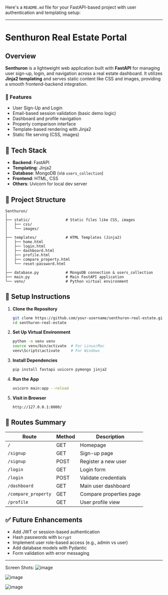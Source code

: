 Here's a `README.md` file for your FastAPI-based project with user authentication and templating setup:

---

# Senthuron Real Estate Portal

## Overview
**Senthuron** is a lightweight web application built with **FastAPI** for managing user sign-up, login, and navigation across a real estate dashboard. It utilizes **Jinja2 templating** and serves static content like CSS and images, providing a smooth frontend-backend integration.

### 🔑 Features
- User Sign-Up and Login
- Email-based session validation (basic demo logic)
- Dashboard and profile navigation
- Property comparison interface
- Template-based rendering with Jinja2
- Static file serving (CSS, images)

## 🧰 Tech Stack
- **Backend**: FastAPI
- **Templating**: Jinja2
- **Database**: MongoDB (via `users_collection`)
- **Frontend**: HTML, CSS
- **Others**: Uvicorn for local dev server

## 📁 Project Structure

```
Senthuron/
│
├── static/                # Static files like CSS, images
│   ├── css/
│   └── images/
│
├── templates/             # HTML Templates (Jinja2)
│   ├── home.html
│   ├── login.html
│   ├── dashboard.html
│   ├── profile.html
│   ├── compare_property.html
│   └── reset-password.html
│
├── database.py            # MongoDB connection & users_collection
├── main.py                # Main FastAPI application
└── venv/                  # Python virtual environment
```

## 🚀 Setup Instructions

1. **Clone the Repository**
   ```bash
   git clone https://github.com/your-username/senthuron-real-estate.git
   cd senthuron-real-estate
   ```

2. **Set Up Virtual Environment**
   ```bash
   python -m venv venv
   source venv/bin/activate  # For Linux/Mac
   venv\Scripts\activate     # For Windows
   ```

3. **Install Dependencies**
   ```bash
   pip install fastapi uvicorn pymongo jinja2
   ```

4. **Run the App**
   ```bash
   uvicorn main:app --reload
   ```

5. **Visit in Browser**
   ```
   http://127.0.0.1:8000/
   ```

## 📌 Routes Summary

| Route               | Method | Description                  |
|--------------------|--------|------------------------------|
| `/`                | GET    | Homepage                     |
| `/signup`          | GET    | Sign-up page                 |
| `/signup`          | POST   | Register a new user          |
| `/login`           | GET    | Login form                   |
| `/login`           | POST   | Validate credentials         |
| `/dashboard`       | GET    | Main user dashboard          |
| `/compare_property`| GET    | Compare properties page      |
| `/profile`         | GET    | User profile view            |

## ✅ Future Enhancements
- Add JWT or session-based authentication
- Hash passwords with `bcrypt`
- Implement user role-based access (e.g., admin vs user)
- Add database models with Pydantic
- Form validation with error messaging

---
Screen Shots:
![image](https://github.com/user-attachments/assets/add982b8-f246-4105-967f-e7e10611910d)

![image](https://github.com/user-attachments/assets/0b933204-7313-4e6b-a60b-f665be9cb32e)

![image](https://github.com/user-attachments/assets/c7f1a3f5-7437-46a8-8079-d15e2baac211)


